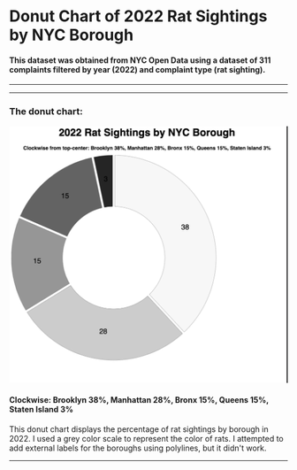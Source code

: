 # Donut Chart of 2022 Rat Sightings by NYC Borough 

#### This dataset was obtained from NYC Open Data using a dataset of 311 complaints filtered by year (2022) and complaint type (rat sighting).
____


___


### The donut chart:
![image](rat_donut2.png)


#### Clockwise: Brooklyn 38%, Manhattan 28%, Bronx 15%, Queens 15%, Staten Island 3% 


This donut chart displays the percentage of rat sightings by borough in 2022. I used a grey color scale to represent the color of rats. I attempted to add external labels for the boroughs using polylines, but it didn't work.
___

